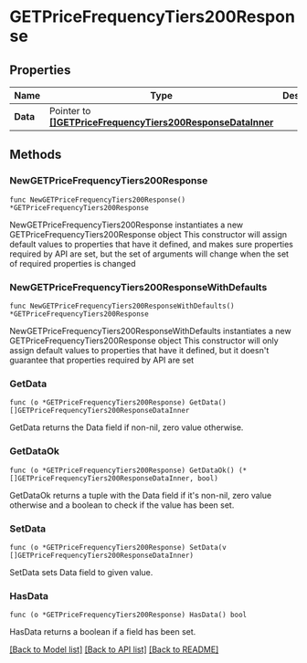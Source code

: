 # GETPriceFrequencyTiers200Response

## Properties

Name | Type | Description | Notes
------------ | ------------- | ------------- | -------------
**Data** | Pointer to [**[]GETPriceFrequencyTiers200ResponseDataInner**](GETPriceFrequencyTiers200ResponseDataInner.md) |  | [optional] 

## Methods

### NewGETPriceFrequencyTiers200Response

`func NewGETPriceFrequencyTiers200Response() *GETPriceFrequencyTiers200Response`

NewGETPriceFrequencyTiers200Response instantiates a new GETPriceFrequencyTiers200Response object
This constructor will assign default values to properties that have it defined,
and makes sure properties required by API are set, but the set of arguments
will change when the set of required properties is changed

### NewGETPriceFrequencyTiers200ResponseWithDefaults

`func NewGETPriceFrequencyTiers200ResponseWithDefaults() *GETPriceFrequencyTiers200Response`

NewGETPriceFrequencyTiers200ResponseWithDefaults instantiates a new GETPriceFrequencyTiers200Response object
This constructor will only assign default values to properties that have it defined,
but it doesn't guarantee that properties required by API are set

### GetData

`func (o *GETPriceFrequencyTiers200Response) GetData() []GETPriceFrequencyTiers200ResponseDataInner`

GetData returns the Data field if non-nil, zero value otherwise.

### GetDataOk

`func (o *GETPriceFrequencyTiers200Response) GetDataOk() (*[]GETPriceFrequencyTiers200ResponseDataInner, bool)`

GetDataOk returns a tuple with the Data field if it's non-nil, zero value otherwise
and a boolean to check if the value has been set.

### SetData

`func (o *GETPriceFrequencyTiers200Response) SetData(v []GETPriceFrequencyTiers200ResponseDataInner)`

SetData sets Data field to given value.

### HasData

`func (o *GETPriceFrequencyTiers200Response) HasData() bool`

HasData returns a boolean if a field has been set.


[[Back to Model list]](../README.md#documentation-for-models) [[Back to API list]](../README.md#documentation-for-api-endpoints) [[Back to README]](../README.md)


